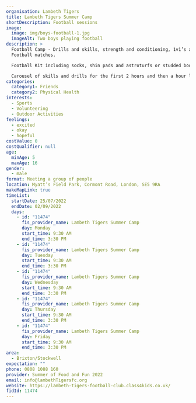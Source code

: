 ```yaml
---
organisation: Lambeth Tigers
title: Lambeth Tigers Summer Camp
shortDescription: Football sessions
image:
  image: img/boys-football-1.jpg
  imageAlt: Two boys playing football
description: >
  Football Camp - Drills and skills, strength and conditioning, 1v1’s and
  Football matches.

  Football Kit including socks, shin pads and astroturfs or studded boots or T-shirt and Shorts with a pair of trainers and some shin pads. Sent the children with plenty of water.

  Carousel of skills and drills for the first 2 hours and then a hour lunch break. After lunch they will then participate in a football match and incorporate all the skills that they learned earlier in the day.
categories:
  category1: Friends
  category2: Physical Health
interests:
  - Sports
  - Volunteering
  - Outdoor Activities
feelings:
  - excited
  - okay
  - hopeful
costValue: 0
costQualifier: null
age:
  minAge: 5
  maxAge: 16
gender:
  - male
format: Meeting a group of people
location: Myatt’s Field Park, Cormont Road, London, SE5 9RA
makeMapLink: true
timeList:
  startDate: 25/07/2022
  endDate: 02/09/2022
  days:
    - id: "11474"
      fis_provider_name: Lambeth Tigers Summer Camp
      day: Monday
      start_time: 9:30 AM
      end_time: 3:30 PM
    - id: "11474"
      fis_provider_name: Lambeth Tigers Summer Camp
      day: Tuesday
      start_time: 9:30 AM
      end_time: 3:30 PM
    - id: "11474"
      fis_provider_name: Lambeth Tigers Summer Camp
      day: Wednesday
      start_time: 9:30 AM
      end_time: 3:30 PM
    - id: "11474"
      fis_provider_name: Lambeth Tigers Summer Camp
      day: Thursday
      start_time: 9:30 AM
      end_time: 3:30 PM
    - id: "11474"
      fis_provider_name: Lambeth Tigers Summer Camp
      day: Friday
      start_time: 9:30 AM
      end_time: 3:30 PM
area:
  - Brixton/Stockwell
expectation: ""
phone: 0808 1088 160
provider: Summer of Food and Fun 2022
email: info@lambethTigersfc.org
website: https://lambeth-tigers-football-club.class4kids.co.uk/
fidId: 11474
---
```


